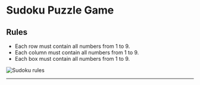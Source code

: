 # Sudoku Puzzle Game

## Rules

* Each row must contain all numbers from 1 to 9.
* Each column must contain all numbers from 1 to 9.
* Each box must contain all numbers from 1 to 9.

![](https://habrastorage.org/storage3/4b1/6ae/079/4b16ae0795c3c835fa725590cbbc2f12.jpg "Sudoku rules")

---
